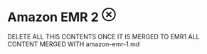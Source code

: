# Amazon EMR 2 ![No](images/no.png)

DELETE ALL THIS CONTENTS ONCE IT IS MERGED TO EMR1
ALL CONTENT MERGED WITH amazon-emr-1.md
